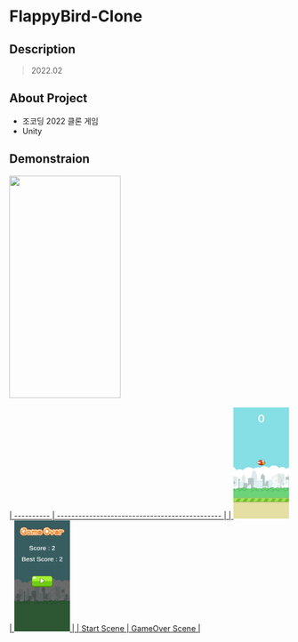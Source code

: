 # FlappyBird-Clone

## Description

> 2022.02

## About Project

* 조코딩 2022 클론 게임
* Unity

## Demonstraion
<a href="#"><img src='./img/Scenes.gif' width="200" height="400">
  

| ---------- | ---------------------------------------------- | 
| <a href="#"><img src='./img/Start.jpg' width="100" height="200"> | <a href="#"><img src='./img/GameOver.jpg' width="100" height="200"> | 
| Start Scene | GameOver Scene |

  
    
  
